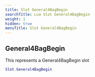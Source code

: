 ```yaml
---
title: Slot General4BagBegin
searchTitle: Lua Slot General4BagBegin
weight: 1
hidden: true
menuTitle: Slot General4BagBegin
---
```

## General4BagBegin

This represents a General4BagBegin slot
```lua
Slot.General4BagBegin
```